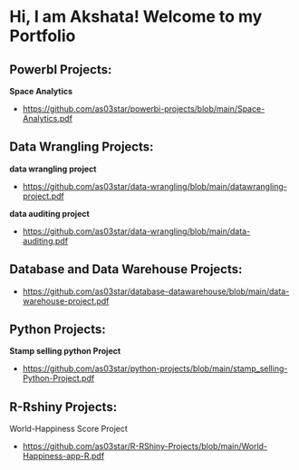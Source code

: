 <h1>Hi, I am Akshata! Welcome to my Portfolio <br/>

<h2> PowerbI Projects:</h2>

 <b>Space Analytics</b>
  
  - https://github.com/as03star/powerbi-projects/blob/main/Space-Analytics.pdf
 
<h2> Data Wrangling Projects:</h2>

 <b> data wrangling project </b>
  
  - https://github.com/as03star/data-wrangling/blob/main/datawrangling-project.pdf

  <b> data auditing project </b>
  
  - https://github.com/as03star/data-wrangling/blob/main/data-auditing.pdf

<h2> Database and Data Warehouse Projects: </h2>
  
   - https://github.com/as03star/database-datawarehouse/blob/main/data-warehouse-project.pdf


<h2> Python Projects: </h2>
   
<b>Stamp selling python Project </b>
 
   - https://github.com/as03star/python-projects/blob/main/stamp_selling-Python-Project.pdf
   
   
   <h2> R-Rshiny Projects: </h2>

   </b> World-Happiness Score Project </b>
   
   - https://github.com/as03star/R-RShiny-Projects/blob/main/World-Happiness-app-R.pdf
